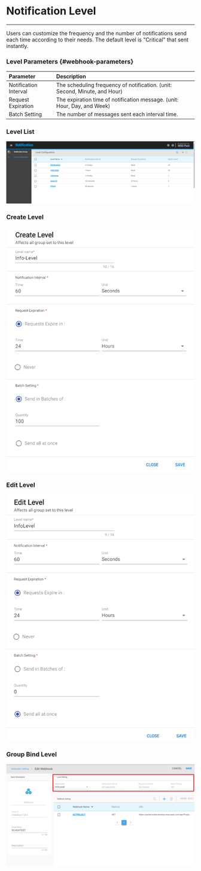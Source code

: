 # Notification Level

---

Users can customize the frequency and the number of notifications send each time according to their needs. The default level is "Critical" that sent instantly.

### Level Parameters {#webhook-parameters}

| Parameter | Description |
| :--- | :--- |
| Notification Interval | The scheduling frequency of notification. \(unit: Second, Minute, and Hour\) |
| Request Expiration | The expiration time of notification message. \(unit: Hour, Day, and Week\) |
| Batch Setting | The number of messages sent each interval time. |

### Level List

![](/assets/Levellist.png)

### Create Level

![](/assets/create_level.png)

### Edit Level

![](/assets/edit_level.png)

### Group Bind Level

![](/assets/group_level.png)

